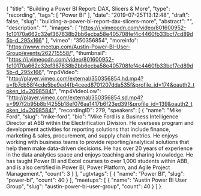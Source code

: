{
  "title": "Building a Power BI Report: DAX, Slicers & More",
  "type": "recording",
  "tags": [
    "Power BI"
  ],
  "date": "2019-07-25T13:12:48",
  "draft": false,
  "slug": "building-a-power-bi-report-dax-slicers-more",
  "abstract": "",
  "description": "",
  "images": [
    "https://i.vimeocdn.com/video/801600952-1c10170a662c32ef367638b2bb6ecba58e405708fef4c4460fb33bcf7cd89d5b-d_295x166"
  ],
  "vimeo": "350356854",
  "moreinfo": "https://www.meetup.com/Austin-Power-BI-User-Group/events/262715558/",
  "thumbnail": "https://i.vimeocdn.com/video/801600952-1c10170a662c32ef367638b2bb6ecba58e405708fef4c4460fb33bcf7cd89d5b-d_295x166",
  "mp4Video": "http://player.vimeo.com/external/350356854.hd.mp4?s=fb7cb58f4cde5be9ed4fb4ceed8701207dda535f&profile_id=174&oauth2_token_id=20985841",
  "mp4VideoLow": "http://player.vimeo.com/external/350356854.sd.mp4?s=997f2b95b8bf4255b18ef076aa1417b6f23ed39f&profile_id=139&oauth2_token_id=20985841",
  "recordingID": 279,
  "speakers": [
    {
      "name": "Mike Ford",
      "slug": "mike-ford",
      "bio": "Mike Ford is a Business Intelligence Director at ABB within the Electrification Division. He oversees program and development activities for reporting solutions that include finance, marketing & sales, procurement, and supply chain metrics. He enjoys working with business teams to provide reporting/analytical solutions that help them make data-driven decisions. He has over 20 years of experience in the data analytics space and enjoys teaching and sharing knowledge. He has taught Power BI and Excel courses to over 1,000 students within ABB, and is also certified in Power BI, Power Platform, and Agile Project Management.",
      "count": 3
    }
  ],
  "ugtvtags": [
    {
      "name": "Power BI",
      "slug": "power-bi",
      "count": 40
    }
  ],
  "meetups": [
    {
      "name": "Austin Power BI User Group",
      "slug": "austin-power-bi-user-group",
      "count": 40
    }
  ]
}